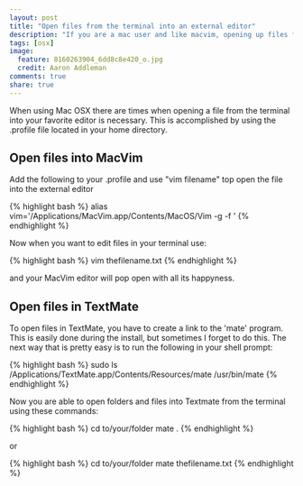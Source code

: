 ```yaml
---
layout: post
title: "Open files from the terminal into an external editor"
description: "If you are a mac user and like macvim, opening up files from the terminal into macvim is what this article is about"
tags: [osx]
image:
  feature: 8160263904_6dd8c8e420_o.jpg
  credit: Aaron Addleman
comments: true
share: true
---
```


When using Mac OSX there are times when opening a file from the terminal into your favorite editor is necessary. This is accomplished by using the .profile file located in your home directory.

## Open files into MacVim

Add the following to your .profile and use "vim filename" top open the file into the external editor

{% highlight bash %}
alias vim='/Applications/MacVim.app/Contents/MacOS/Vim -g -f '
{% endhighlight %}
    
Now when you want to edit files in your terminal use:

{% highlight bash %}
vim thefilename.txt
{% endhighlight %}
    
and your MacVim editor will pop open with all its happyness.
    
## Open files in TextMate

To open files in TextMate, you have to create a link to the 'mate' program. This is easily done during the install, but sometimes I forget to do this. The next way that is pretty easy is to run the following in your shell prompt:

{% highlight bash %}
sudo ls /Applications/TextMate.app/Contents/Resources/mate /usr/bin/mate
{% endhighlight %}

Now you are able to open folders and files into Textmate from the terminal using these commands:

{% highlight bash %}
cd to/your/folder
mate .
{% endhighlight %}
    
or

{% highlight bash %}
cd to/your/folder
mate thefilename.txt
{% endhighlight %}
